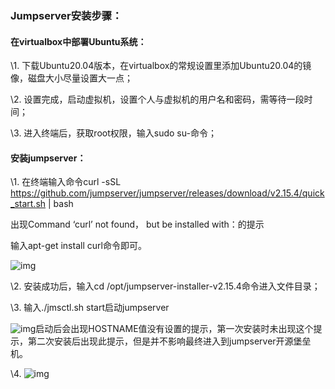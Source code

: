 ### Jumpserver安装步骤：

 

#### 在virtualbox中部署Ubuntu系统：

\1. 下载Ubuntu20.04版本，在virtualbox的常规设置里添加Ubuntu20.04的镜像，磁盘大小尽量设置大一点；

\2. 设置完成，启动虚拟机，设置个人与虚拟机的用户名和密码，需等待一段时间；

\3. 进入终端后，获取root权限，输入sudo su-命令；

 

#### 安装jumpserver：

\1. 在终端输入命令curl -sSL https://github.com/jumpserver/jumpserver/releases/download/v2.15.4/quick_start.sh | bash

出现Command ‘curl’ not found， but be installed with：的提示

输入apt-get install curl命令即可。

![img](file:///C:\Users\sy\AppData\Local\Temp\ksohtml\wps9A18.tmp.jpg) 

\2. 安装成功后，输入cd /opt/jumpserver-installer-v2.15.4命令进入文件目录；

\3. 输入./jmsctl.sh start启动jumpserver

![img](file:///C:\Users\sy\AppData\Local\Temp\ksohtml\wps9A19.tmp.jpg)启动后会出现HOSTNAME值没有设置的提示，第一次安装时未出现这个提示，第二次安装后出现此提示，但是并不影响最终进入到jumpserver开源堡垒机。

\4. ![img](file:///C:\Users\sy\AppData\Local\Temp\ksohtml\wps9A1A.tmp.jpg)

 

 

 